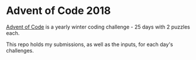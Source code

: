 # Advent of Code 2018

[Advent of Code](https://adventofcode.com) is a yearly winter coding challenge - 25 days with 2 puzzles each.

This repo holds my submissions, as well as the inputs, for each day's challenges.
